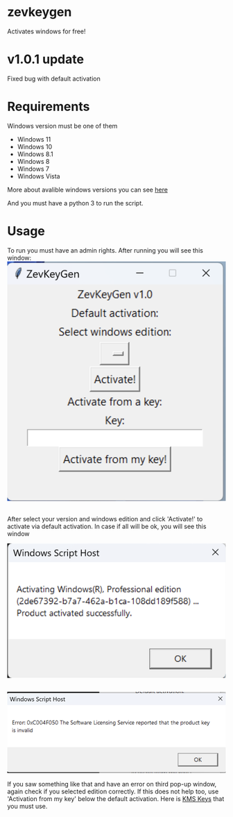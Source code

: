 # zevkeygen
Activates windows for free!
# v1.0.1 update
Fixed bug with default activation
# Requirements
Windows version must be one of them
* Windows 11
* Windows 10
* Windows 8.1
* Windows 8
* Windows 7
* Windows Vista

More about avalible windows versions you can see [here](https://learn.microsoft.com/en-us/windows-server/get-started/kms-client-activation-keys)

And you must have a python 3 to run the script.
# Usage
To run you must have an admin rights. After running you will see this window:
![GUI](/assets/gui.png)

##

After select your version and windows edition and click 'Activate!' to activate via default activation. In case if all will be ok, you will see this window


![OK](/assets/ok.png)

##

![OK](/assets/error.png)


If you saw something like that and have an error on third pop-up window, again check if you selected edition correctly. If this does not help too, use 'Activation from my key' below the default activation. Here is [KMS Keys](https://learn.microsoft.com/en-us/windows-server/get-started/kms-client-activation-keys) that you must use.
